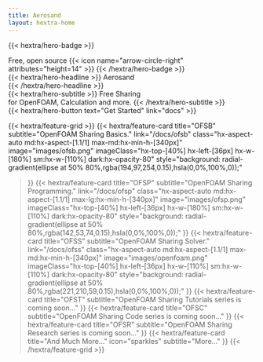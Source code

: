 ```yaml
---
title: Aerosand
layout: hextra-home
---
```



{{< hextra/hero-badge >}}
  <div class="hx:w-2 hx:h-2 hx:rounded-full hx:bg-primary-400"></div>
  <span>Free, open source</span>
  {{< icon name="arrow-circle-right" attributes="height=14" >}}
{{< /hextra/hero-badge >}}

<div class="hx:mt-6 hx:mb-6">
{{< hextra/hero-headline >}}
  Aerosand&nbsp;<br class="hx:sm:block hx:hidden" />   
{{< /hextra/hero-headline >}}
</div>

<div class="hx:mb-12">
{{< hextra/hero-subtitle >}}
  Free Sharing &nbsp;<br class="hx:sm:block hx:hidden" />for OpenFOAM, Calculation and more.
{{< /hextra/hero-subtitle >}}
</div>

<div class="hx:mb-6">
{{< hextra/hero-button text="Get Started" link="docs" >}}
</div>

<div class="hx:mt-6"></div>


{{< hextra/feature-grid >}}
  {{< hextra/feature-card
    title="OFSB"
    subtitle="OpenFOAM Sharing Basics."
    link="/docs/ofsb"
    class="hx-aspect-auto md:hx-aspect-[1.1/1] max-md:hx-min-h-[340px]"
    image="images/ofsb.png"
    imageClass="hx-top-[40%] hx-left-[36px] hx-w-[180%] sm:hx-w-[110%] dark:hx-opacity-80"
    style="background: radial-gradient(ellipse at 50% 80%,rgba(194,97,254,0.15),hsla(0,0%,100%,0));"
  >}}
  {{< hextra/feature-card
    title="OFSP"
    subtitle="OpenFOAM Sharing Programming."
    link="/docs/ofsp"
    class="hx-aspect-auto md:hx-aspect-[1.1/1] max-lg:hx-min-h-[340px]"
    image="images/ofsp.png"
    imageClass="hx-top-[40%] hx-left-[36px] hx-w-[180%] sm:hx-w-[110%] dark:hx-opacity-80"
    style="background: radial-gradient(ellipse at 50% 80%,rgba(142,53,74,0.15),hsla(0,0%,100%,0));"
  >}}
  {{< hextra/feature-card
    title="OFSS"
    subtitle="OpenFOAM Sharing Solver."
    link="/docs/ofss"
    class="hx-aspect-auto md:hx-aspect-[1.1/1] max-md:hx-min-h-[340px]"
    image="images/openfoam.png"
    imageClass="hx-top-[40%] hx-left-[36px] hx-w-[110%] sm:hx-w-[110%] dark:hx-opacity-80"
    style="background: radial-gradient(ellipse at 50% 80%,rgba(221,210,59,0.15),hsla(0,0%,100%,0));"
  >}}
  {{< hextra/feature-card
    title="OFST"
    subtitle="OpenFOAM Sharing Tutorials series is coming soon..."
  >}}
  {{< hextra/feature-card
    title="OFSC"
    subtitle="OpenFOAM Sharing Code series is coming soon..."
  >}}
  {{< hextra/feature-card
    title="OFSR"
    subtitle="OpenFOAM Sharing Research series is coming soon..."
  >}}
  {{< hextra/feature-card
    title="And Much More..."
    icon="sparkles"
    subtitle="More..."
  >}}
{{< /hextra/feature-grid >}}

